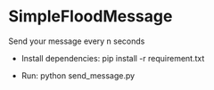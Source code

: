 # SimpleFloodMessage

Send your message every n seconds

- Install dependencies: pip install -r requirement.txt

- Run: python send_message.py
